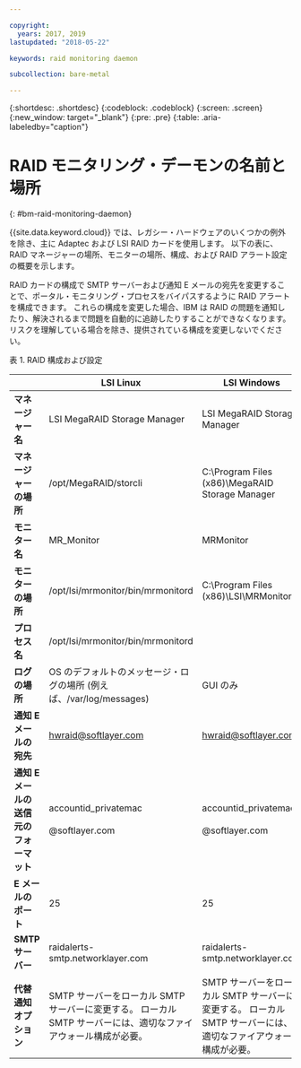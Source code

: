 ```yaml
---

copyright:
  years: 2017, 2019
lastupdated: "2018-05-22"

keywords: raid monitoring daemon

subcollection: bare-metal

---
```


{:shortdesc: .shortdesc}
{:codeblock: .codeblock}
{:screen: .screen}
{:new_window: target="_blank"}
{:pre: .pre}
{:table: .aria-labeledby="caption"}

# RAID モニタリング・デーモンの名前と場所
{: #bm-raid-monitoring-daemon}

{{site.data.keyword.cloud}} では、レガシー・ハードウェアのいくつかの例外を除き、主に Adaptec および LSI RAID カードを使用します。 以下の表に、RAID マネージャーの場所、モニターの場所、構成、および RAID アラート設定の概要を示します。

RAID カードの構成で SMTP サーバーおよび通知 E メールの宛先を変更することで、ポータル・モニタリング・プロセスをバイパスするように RAID アラートを構成できます。 これらの構成を変更した場合、IBM は RAID の問題を通知したり、解決されるまで問題を自動的に追跡したりすることができなくなります。 リスクを理解している場合を除き、提供されている構成を変更しないでください。

<caption>表 1. RAID 構成および設定</caption>

||LSI Linux|LSI Windows|Adaptec Linux|Adaptec Windows|
|---|---|---|---|---|
|**マネージャー名**|LSI MegaRAID Storage Manager|LSI MegaRAID Storage Manager|Adaptec Storage Manager|Adaptec Storage Manager|
|**マネージャーの場所**|/opt/MegaRAID/storcli|C:\Program Files (x86)\MegaRAID Storage Manager|/usr/StorMan|C:\Program Files\Adaptec\Adaptec Storage Manager|
|**モニター名**|MR_Monitor|MRMonitor|Adaptec Event Manager|Adaptec Event Manager|
|**モニターの場所**|/opt/lsi/mrmonitor/bin/mrmonitord|C:\Program Files (x86)\LSI\MRMonitor|/usr/StorMan|C:\Program Files\Adaptec\Adaptec Storage Manager|
|**プロセス名**|/opt/lsi/mrmonitor/bin/mrmonitord|||||
|**ログの場所**|OS のデフォルトのメッセージ・ログの場所 (例えば、/var/log/messages)|GUI のみ|/usr/StorMan/RaidEvtA.log|GUI のみ|
|**通知 E メールの宛先**|[hwraid@softlayer.com](mailto:hwraid@softlayer.com)|[hwraid@softlayer.com](mailto:hwraid@softlayer.com)|[hwraid@softlayer.com](mailto:hwraid@softlayer.com)|[hwraid@softlayer.com](mailto:hwraid@softlayer.com)|
|**通知 E メールの送信元のフォーマット**|accountid_privatemac<br /><br />@softlayer.com|accountid_privatemac<br /><br />@softlayer.com|accountid_privatemac<br /><br />@softlayer.com|accountid_privatemac<br /><br />@softlayer.com|
|**E メールのポート**|25|25|25|25|
|**SMTP サーバー**|raidalerts-smtp.networklayer.com|raidalerts-smtp.networklayer.com|raidalerts-smtp.networklayer.com|raidalerts-smtp.networklayer.com|
|**代替通知オプション**|SMTP サーバーをローカル SMTP サーバーに変更する。 ローカル SMTP サーバーには、適切なファイアウォール構成が必要。|SMTP サーバーをローカル SMTP サーバーに変更する。 ローカル SMTP サーバーには、適切なファイアウォール構成が必要。|SMTP サーバーをローカル SMTP サーバーに変更する。 ローカル SMTP サーバーには、適切なファイアウォール構成が必要。|SMTP サーバーをローカル SMTP サーバーに変更する。 ローカル SMTP サーバーには、適切なファイアウォール構成が必要。|
